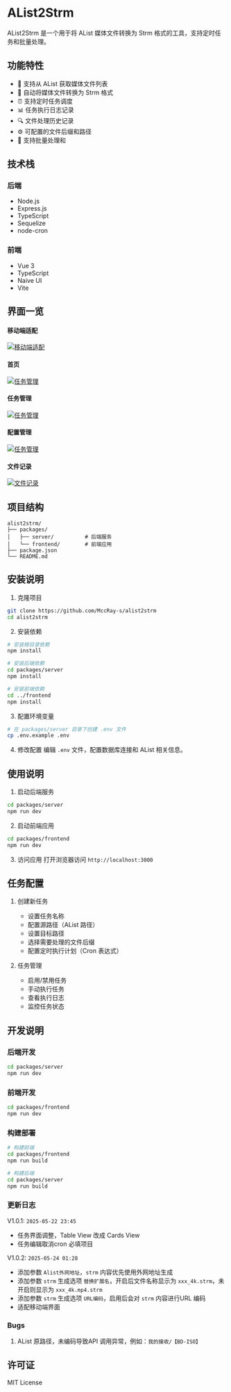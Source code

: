 # AList2Strm

AList2Strm 是一个用于将 AList 媒体文件转换为 Strm 格式的工具，支持定时任务和批量处理。



## 功能特性

- 🎯 支持从 AList 获取媒体文件列表
- 🔄 自动将媒体文件转换为 Strm 格式
- ⏰ 支持定时任务调度
- 📊 任务执行日志记录
- 🔍 文件处理历史记录
- ⚙️ 可配置的文件后缀和路径
- 🚀 支持批量处理和

## 技术栈

### 后端
- Node.js
- Express.js
- TypeScript
- Sequelize
- node-cron

### 前端
- Vue 3
- TypeScript
- Naive UI
- Vite

## 界面一览

#### 移动端适配
[![移动端适配](./screenshot/screenshot20250524011706@2x.png)](https://github.com/MccRay-s/alist2strm/raw/main/screenshot/screenshot20250524011706@2x.png)

#### 首页
[![任务管理](./screenshot/screenshot20250524011249@2x.png)](https://github.com/MccRay-s/alist2strm/raw/main/screenshot/screenshot20250524011249@2x.png)

#### 任务管理
[![任务管理](./screenshot/screenshot20250524011222@2x.png)](https://github.com/MccRay-s/alist2strm/raw/main/screenshot/screenshot20250524011222@2x.png)

#### 配置管理
[![任务管理](./screenshot/screenshot20250524011243@2x.png)](https://github.com/MccRay-s/alist2strm/raw/main/screenshot/screenshot20250524011243@2x.png)

#### 文件记录
[![文件记录](./screenshot/screenshot20250524011029@2x.png)](https://github.com/MccRay-s/alist2strm/raw/main/screenshot/screenshot20250524011029@2x.png)


## 项目结构

```
alist2strm/
├── packages/
│   ├── server/          # 后端服务
│   └── frontend/        # 前端应用
├── package.json
└── README.md
```

## 安装说明

1. 克隆项目
```bash
git clone https://github.com/MccRay-s/alist2strm
cd alist2strm
```

2. 安装依赖
```bash
# 安装根目录依赖
npm install

# 安装后端依赖
cd packages/server
npm install

# 安装前端依赖
cd ../frontend
npm install
```

3. 配置环境变量
```bash
# 在 packages/server 目录下创建 .env 文件
cp .env.example .env
```

4. 修改配置
编辑 `.env` 文件，配置数据库连接和 AList 相关信息。

## 使用说明

1. 启动后端服务
```bash
cd packages/server
npm run dev
```

2. 启动前端应用
```bash
cd packages/frontend
npm run dev
```

3. 访问应用
打开浏览器访问 `http://localhost:3000`

## 任务配置

1. 创建新任务
   - 设置任务名称
   - 配置源路径（AList 路径）
   - 设置目标路径
   - 选择需要处理的文件后缀
   - 配置定时执行计划（Cron 表达式）

2. 任务管理
   - 启用/禁用任务
   - 手动执行任务
   - 查看执行日志
   - 监控任务状态

## 开发说明

### 后端开发
```bash
cd packages/server
npm run dev
```

### 前端开发
```bash
cd packages/frontend
npm run dev
```

### 构建部署
```bash
# 构建前端
cd packages/frontend
npm run build

# 构建后端
cd packages/server
npm run build
```

### 更新日志
V1.0.1: `2025-05-22 23:45`
- 任务界面调整，Table View 改成 Cards View
- 任务编辑取消cron 必填项目
  
V1.0.2: `2025-05-24 01:28`
- 添加参数 `Alist外网地址`，`strm` 内容优先使用外网地址生成
- 添加参数 `strm` 生成选项 `替换扩展名`，开启后文件名称显示为 `xxx_4k.strm`，未开启则显示为 `xxx_4k.mp4.strm`
- 添加参数 `strm` 生成选项 `URL编码`，启用后会对 `strm` 内容进行URL 编码
- 适配移动端界面
### Bugs 
1. AList 原路径，未编码导致API 调用异常，例如：`我的接收/【BD-ISO】`

## 许可证

MIT License 
